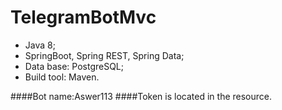 # TelegramBotMvc

+ Java 8;
+ SpringBoot, Spring REST, Spring Data;
+ Data base: PostgreSQL;
+ Build tool: Maven.

####Bot name:Aswer113
####Token is located in the resource.
